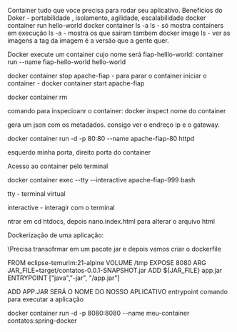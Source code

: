 Container tudo que voce precisa para rodar seu aplicativo.
Benefícios do Doker - portabilidade , isolamento, agilidade, escalabilidade
docker container run hello-world
docker container ls -a
ls - só mostra containers em execução
ls -a - mostra os que saíram tambem 
docker image ls - ver as imagens 
a tag da imagem é a versão que a gente quer.


Docker execute um container cujo nome será fiap-helllo-world:
container run --name fiap-hello-world hello-world

docker container stop apache-fiap - para parar o container
iniciar o container - docker container start apache-fiap

docker container rm 

comando para inspecioanr o container:
docker inspect nome do container

gera um json com os metadados.
consigo ver o endreço ip e o gateway.

docker container run -d -p 80:80 --name apache-fiap-80 httpd

esquerdo minha porta, direito porta do container

Acesso ao container pelo terminal


docker container exec --tty --interactive apache-fiap-999 bash

tty - terminal virtual 

interactive - interagir com o terminal

ntrar em cd htdocs, depois nano.index.html para alterar o arquivo html

Dockerização de uma aplicação:

\Precisa transofrmar em um pacote jar e depois vamos criar o dockerfile

FROM eclipse-temurim:21-alpine
VOLUME /tmp
EXPOSE 8080
ARG JAR_FILE=target/contatos-0.0.1-SNAPSHOT.jar
ADD ${JAR_FILE} app.jar
ENTRYPOINT ["java","-jar", "/app.jar"]


ADD APP.JAR SERÁ O NOME DO NOSSO APLICATIVO 
entrypoint comando para executar a aplicação


docker container run -d -p 8080:8080 --name meu-container contatos:spring-docker